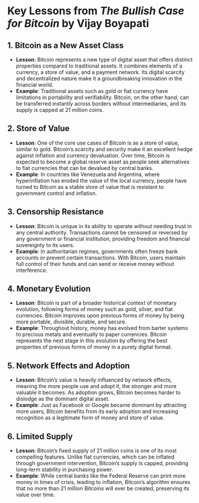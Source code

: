 # Key Lessons from *The Bullish Case for Bitcoin* by Vijay Boyapati

## 1. Bitcoin as a New Asset Class
- **Lesson**: Bitcoin represents a new type of digital asset that offers distinct properties compared to traditional assets. It combines elements of a currency, a store of value, and a payment network. Its digital scarcity and decentralized nature make it a groundbreaking innovation in the financial world.
- **Example**: Traditional assets such as gold or fiat currency have limitations in portability and verifiability. Bitcoin, on the other hand, can be transferred instantly across borders without intermediaries, and its supply is capped at 21 million coins.

## 2. Store of Value
- **Lesson**: One of the core use cases of Bitcoin is as a store of value, similar to gold. Bitcoin’s scarcity and security make it an excellent hedge against inflation and currency devaluation. Over time, Bitcoin is expected to become a global reserve asset as people seek alternatives to fiat currencies that can be devalued by central banks.
- **Example**: In countries like Venezuela and Argentina, where hyperinflation has eroded the value of the local currency, people have turned to Bitcoin as a stable store of value that is resistant to government control and inflation.

## 3. Censorship Resistance
- **Lesson**: Bitcoin is unique in its ability to operate without needing trust in any central authority. Transactions cannot be censored or reversed by any government or financial institution, providing freedom and financial sovereignty to its users.
- **Example**: In authoritarian regimes, governments often freeze bank accounts or prevent certain transactions. With Bitcoin, users maintain full control of their funds and can send or receive money without interference.

## 4. Monetary Evolution
- **Lesson**: Bitcoin is part of a broader historical context of monetary evolution, following forms of money such as gold, silver, and fiat currencies. Bitcoin improves upon previous forms of money by being more portable, divisible, durable, and secure.
- **Example**: Throughout history, money has evolved from barter systems to precious metals and eventually to paper currencies. Bitcoin represents the next stage in this evolution by offering the best properties of previous forms of money in a purely digital format.

## 5. Network Effects and Adoption
- **Lesson**: Bitcoin’s value is heavily influenced by network effects, meaning the more people use and adopt it, the stronger and more valuable it becomes. As adoption grows, Bitcoin becomes harder to dislodge as the dominant digital asset.
- **Example**: Just as Facebook or Google became dominant by attracting more users, Bitcoin benefits from its early adoption and increasing recognition as a legitimate form of money and store of value.

## 6. Limited Supply
- **Lesson**: Bitcoin’s fixed supply of 21 million coins is one of its most compelling features. Unlike fiat currencies, which can be inflated through government intervention, Bitcoin’s supply is capped, providing long-term stability in purchasing power.
- **Example**: While central banks like the Federal Reserve can print more money in times of crisis, leading to inflation, Bitcoin’s algorithm ensures that no more than 21 million Bitcoins will ever be created, preserving its value over time.
